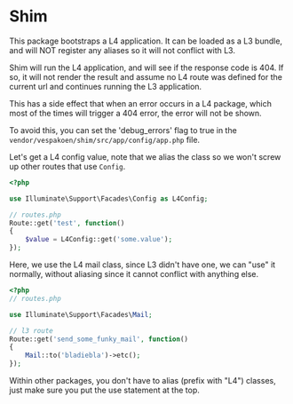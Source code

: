 # Shim

This package bootstraps a L4 application.
It can be loaded as a L3 bundle, and will NOT register any aliases so it will not conflict with L3.

Shim will run the L4 application, and will see if the response code is 404.
If so, it will not render the result and assume no L4 route was defined for the current url and continues running the L3 application.

This has a side effect that when an error occurs in a L4 package, which most of the times will trigger a 404 error, the error will not be shown.

To avoid this, you can set the 'debug_errors' flag to true in the `vendor/vespakoen/shim/src/app/config/app.php` file.


Let's get a L4 config value, note that we alias the class so we won't screw up other routes that use `Config`.
```php
<?php

use Illuminate\Support\Facades\Config as L4Config;

// routes.php
Route::get('test', function()
{
	$value = L4Config::get('some.value');
});
```

Here, we use the L4 mail class, since L3 didn't have one, we can "use" it normally, without aliasing since it cannot conflict with anything else.
```php
<?php
// routes.php

use Illuminate\Support\Facades\Mail;

// l3 route
Route::get('send_some_funky_mail', function()
{
	Mail::to('bladiebla')->etc();
});
```

Within other packages, you don't have to alias (prefix with "L4") classes, just make sure you put the use statement at the top.
